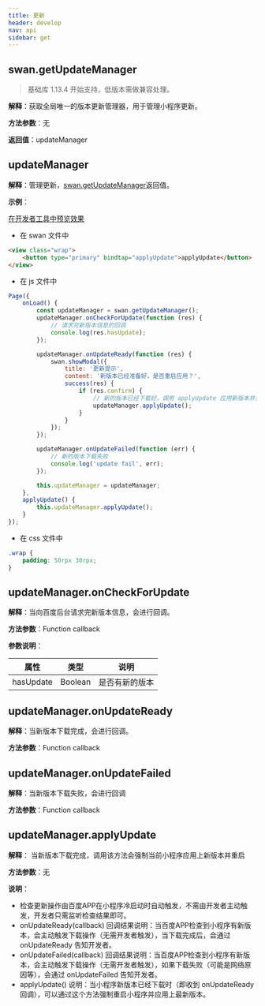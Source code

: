 ```yaml
---
title: 更新
header: develop
nav: api
sidebar: get
---
```


## swan.getUpdateManager

>基础库 1.13.4 开始支持，低版本需做兼容处理。

**解释**：获取全局唯一的版本更新管理器，用于管理小程序更新。

**方法参数**：无

**返回值**：updateManager

## updateManager

**解释**：管理更新，[swan.getUpdateManager](https://smartapp.baidu.com/docs/develop/api/get/)返回值。

**示例**：

<a href="swanide://fragment/ed874693dca5217df429f19488b83fbc1558342900404" title="在开发者工具中预览效果" target="_blank">在开发者工具中预览效果</a>

* 在 swan 文件中

```html
<view class="wrap">
    <button type="primary" bindtap="applyUpdate">applyUpdate</button>
</view>
```

* 在 js 文件中

```js
Page({
    onLoad() {
        const updateManager = swan.getUpdateManager();
        updateManager.onCheckForUpdate(function (res) {
            // 请求完新版本信息的回调
            console.log(res.hasUpdate);
        });

        updateManager.onUpdateReady(function (res) {
            swan.showModal({
                title: '更新提示',
                content: '新版本已经准备好，是否重启应用？',
                success(res) {
                    if (res.confirm) {
                        // 新的版本已经下载好，调用 applyUpdate 应用新版本并重启
                        updateManager.applyUpdate();
                    }
                }
            });
        });

        updateManager.onUpdateFailed(function (err) {
            // 新的版本下载失败
            console.log('update fail', err);
        });

        this.updateManager = updateManager;
    },
    applyUpdate() {
        this.updateManager.applyUpdate();
    }
});
```
* 在 css 文件中

```css
.wrap {
    padding: 50rpx 30rpx;
}
```

## updateManager.onCheckForUpdate

**解释**：当向百度后台请求完新版本信息，会进行回调。

**方法参数**：Function callback

**参数说明**：

|属性 | 类型 | 说明|
|---- | ---- | ---- |
|hasUpdate |  Boolean | 是否有新的版本 |

## updateManager.onUpdateReady

**解释**：当新版本下载完成，会进行回调。

**方法参数**：Function callback

## updateManager.onUpdateFailed 

**解释**：当新版本下载失败，会进行回调

**方法参数**：Function callback


## updateManager.applyUpdate


**解释**： 当新版本下载完成，调用该方法会强制当前小程序应用上新版本并重启

**方法参数**：无

 



**说明**： 
* 检查更新操作由百度APP在小程序冷启动时自动触发，不需由开发者主动触发，开发者只需监听检查结果即可。
* onUpdateReady(callback) 回调结果说明：当百度APP检查到小程序有新版本，会主动触发下载操作（无需开发者触发），当下载完成后，会通过 onUpdateReady 告知开发者。
* onUpdateFailed(callback) 回调结果说明：当百度APP检查到小程序有新版本，会主动触发下载操作（无需开发者触发），如果下载失败（可能是网络原因等），会通过 onUpdateFailed 告知开发者。
* applyUpdate() 说明：当小程序新版本已经下载时（即收到 onUpdateReady 回调），可以通过这个方法强制重启小程序并应用上最新版本。